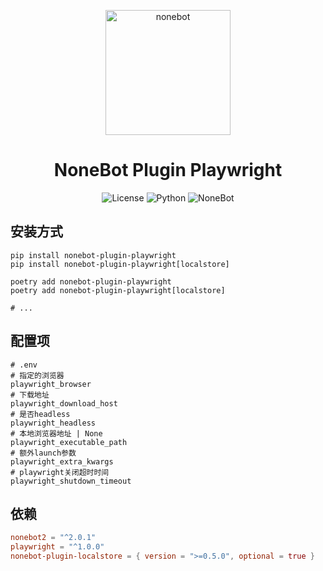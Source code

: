 <p align="center">
  <a href="https://nonebot.dev/"><img src="https://nonebot.dev/logo.png" width="200" height="200" alt="nonebot"></a>
</p>

<div align="center">

# NoneBot Plugin Playwright

![License](https://img.shields.io/github/license/eya46/nonebot_plugin_nezha)
![Python](https://img.shields.io/badge/python-3.8+-blue.svg)
![NoneBot](https://img.shields.io/badge/nonebot-2.0.1+-red.svg)
</div>

## 安装方式

```shell
pip install nonebot-plugin-playwright
pip install nonebot-plugin-playwright[localstore]

poetry add nonebot-plugin-playwright
poetry add nonebot-plugin-playwright[localstore]

# ...
```

## 配置项

```dotenv
# .env
# 指定的浏览器
playwright_browser
# 下载地址
playwright_download_host
# 是否headless
playwright_headless
# 本地浏览器地址 | None
playwright_executable_path
# 额外launch参数
playwright_extra_kwargs
# playwright关闭超时时间
playwright_shutdown_timeout
```

## 依赖

```toml
nonebot2 = "^2.0.1"
playwright = "^1.0.0"
nonebot-plugin-localstore = { version = ">=0.5.0", optional = true }
```